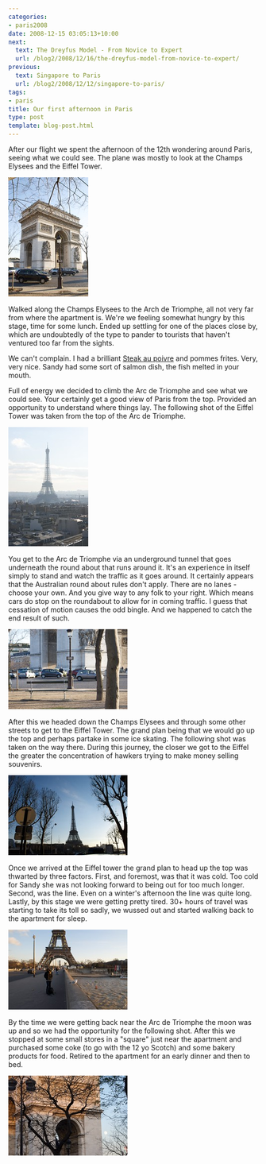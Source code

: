 ```yaml
---
categories:
- paris2008
date: 2008-12-15 03:05:13+10:00
next:
  text: The Dreyfus Model - From Novice to Expert
  url: /blog2/2008/12/16/the-dreyfus-model-from-novice-to-expert/
previous:
  text: Singapore to Paris
  url: /blog2/2008/12/12/singapore-to-paris/
tags:
- paris
title: Our first afternoon in Paris
type: post
template: blog-post.html
---
```

After our flight we spent the afternoon of the 12th wondering around Paris, seeing what we could see. The plane was mostly to look at the Champs Elysees and the Eiffel Tower.

[![arc de triomphe](images/3102191500_c98734e3c6_m.jpg)](http://www.flickr.com/photos/david_jones/3102191500/ "arc de triomphe by David T Jones, on Flickr")

Walked along the Champs Elysees to the Arch de Triomphe, all not very far from where the apartment is. We're we feeling somewhat hungry by this stage, time for some lunch. Ended up settling for one of the places close by, which are undoubtedly of the type to pander to tourists that haven't ventured too far from the sights.

We can't complain. I had a brilliant [Steak au poivre](http://en.wikipedia.org/wiki/Steak_au_poivre) and pommes frites. Very, very nice. Sandy had some sort of salmon dish, the fish melted in your mouth.

Full of energy we decided to climb the Arc de Triomphe and see what we could see. Your certainly get a good view of Paris from the top. Provided an opportunity to understand where things lay. The following shot of the Eiffel Tower was taken from the top of the Arc de Triomphe.

[![Eiffel Tower from the Arc de Triomphe](images/3101359841_be84ee8e47_m.jpg)](http://www.flickr.com/photos/david_jones/3101359841/ "Eiffel Tower from the Arc de Triomphe by David T Jones, on Flickr")

You get to the Arc de Triomphe via an underground tunnel that goes underneath the round about that runs around it. It's an experience in itself simply to stand and watch the traffic as it goes around. It certainly appears that the Australian round about rules don't apply. There are no lanes - choose your own. And you give way to any folk to your right. Which means cars do stop on the roundabout to allow for in coming traffic. I guess that cessation of motion causes the odd bingle. And we happened to catch the end result of such.

[![a bit of road rage - paris style](images/3102192988_5504402021_m.jpg)](http://www.flickr.com/photos/david_jones/3102192988/ "a bit of road rage - paris style by David T Jones, on Flickr")

After this we headed down the Champs Elysees and through some other streets to get to the Eiffel Tower. The grand plan being that we would go up the top and perhaps partake in some ice skating. The following shot was taken on the way there. During this journey, the closer we got to the Eiffel the greater the concentration of hawkers trying to make money selling souvenirs.

[![The Eiffel Tower](images/3102190094_754763836e_m.jpg)](http://www.flickr.com/photos/david_jones/3102190094/ "The Eiffel Tower by David T Jones, on Flickr")

Once we arrived at the Eiffel tower the grand plan to head up the top was thwarted by three factors. First, and foremost, was that it was cold. Too cold for Sandy she was not looking forward to being out for too much longer. Second, was the line. Even on a winter's afternoon the line was quite long. Lastly, by this stage we were getting pretty tired. 30+ hours of travel was starting to take its toll so sadly, we wussed out and started walking back to the apartment for sleep.

[![The Intrepid Polar Explorer and Friend](images/3102188710_61d048858a_m.jpg)](http://www.flickr.com/photos/david_jones/3102188710/ "The Intrepid Polar Explorer and Friend by David T Jones, on Flickr")

By the time we were getting back near the Arc de Triomphe the moon was up and so we had the opportunity for the following shot. After this we stopped at some small stores in a "square" just near the apartment and purchased some coke (to go with the 12 yo Scotch) and some bakery products for food. Retired to the apartment for an early dinner and then to bed.

[![ArchDeTriomphe and Moon](images/3101351079_4fba28dfb7_m.jpg)](http://www.flickr.com/photos/david_jones/3101351079/ "ArchDeTriomphe and Moon by David T Jones, on Flickr")
